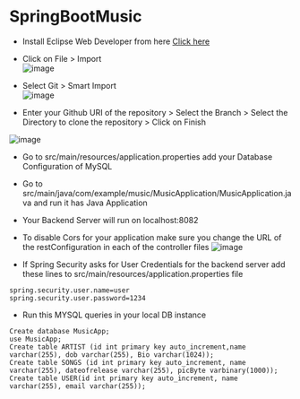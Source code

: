 # SpringBootMusic

- Install Eclipse Web Developer from here <a href="https://www.eclipse.org/downloads/">Click here</a>

- Click on File > Import  
![image](https://user-images.githubusercontent.com/54632221/179565571-dcdcce7b-ab32-4b8d-ad2f-06f170e5cbae.png)

- Select Git > Smart Import <br/>
![image](https://user-images.githubusercontent.com/54632221/179565942-12af98e7-0549-423b-ba6a-c39a329461cc.png)

- Enter your Github URI of the repository > Select the Branch > Select the Directory to clone the repository > Click on Finish

![image](https://user-images.githubusercontent.com/54632221/179566577-60176a7b-0b7c-46f1-bc4a-d99c0ad6275a.png)

- Go to src/main/resources/application.properties add your Database Configuration of MySQL

- Go to src/main/java/com/example/music/MusicApplication/MusicApplication.java and run it has Java Application

- Your Backend Server will run on localhost:8082

- To disable Cors for your application make sure you change the URL of the restConfiguration in each of the controller files
![image](https://user-images.githubusercontent.com/54632221/179567658-10670a8f-3892-4849-8a90-1c067e8e9170.png)

- If Spring Security asks for User Credentials for the backend server add these lines to src/main/resources/application.properties file
```
spring.security.user.name=user
spring.security.user.password=1234
```

- Run this MYSQL queries in your local DB instance
```
Create database MusicApp;
use MusicApp;
Create table ARTIST (id int primary key auto_increment,name varchar(255), dob varchar(255), Bio varchar(1024));
Create table SONGS (id int primary key auto_increment, name varchar(255), dateofrelease varchar(255), picByte varbinary(1000));
Create table USER(id int primary key auto_increment, name varchar(255), email varchar(255));

```
